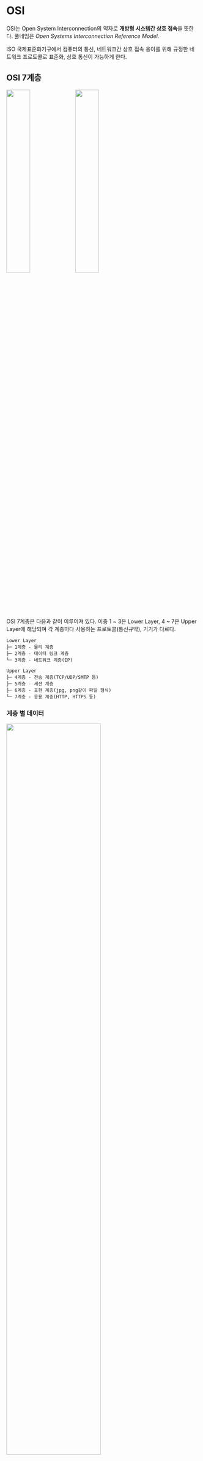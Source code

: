 # OSI
OSI는 Open System Interconnection의 약자로 **개방형 시스템간 상호 접속**을 뜻한다. 풀네임은 *Open Systems Interconnection Reference Model.*

ISO 국제표준화기구에서 컴퓨터의 통신, 네트워크간 상호 접속 용이를 위해 규정한 네트워크 프로토콜로 표준화, 상호 통신이 가능하게 한다.

## OSI 7계층
<img src="https://miro.medium.com/max/1400/1*tnEkvHfXNnhv7xAthT2sJQ.png" width = "35%">
<img src="https://user-images.githubusercontent.com/33534771/74589801-e603cf00-504b-11ea-862c-765c57d3169b.png" width = "35%">

OSI 7계층은 다음과 같이 이루어져 있다. 이중 1 ~ 3은 Lower Layer, 4 ~ 7은 Upper Layer에 해당되며 각 계층마다 사용하는 프로토콜(통신규약), 기기가 다르다.

```t
Lower Layer
├─ 1계층 - 물리 계층
├─ 2계층 - 데이터 링크 계층
└─ 3계층 - 네트워크 계층(IP)

Upper Layer
├─ 4계층 - 전송 계층(TCP/UDP/SMTP 등)
├─ 5계층 - 세션 계층
├─ 6계층 - 표현 계층(jpg, png같이 파일 형식)
└─ 7계층 - 응용 계층(HTTP, HTTPS 등)
```

### 계층 별 데이터
<img src="https://miro.medium.com/max/1400/1*cGvBcdEgSDfHUHNiSTuaNw.png" width = "70%">

데이터 전송 단위: 비트(1계층)-프레임(2)-패킷(3)-세그먼트&데이터그램(4)-메시지(5, 6, 7)


### 1계층(물리 계층)
하나의 네트워크에서 **기본 네트워크 하드웨어 전송 기술들로 구성된다.** 네트워크의 높은 수준 기능의 논리 데이터 구조를 기초로 하는 필수 계층!
  - 물리적 매체를 통해 비트(Bit)의 흐름을 전송하기 위해 필요한 기능들을 조율하는 계층
  - 사용 장비: **허브(리피터 역할+여러 기기 연결 동시 수행), 리피터(신호 증폭기), 케이블(말 그대로 LAN)**
  - 데이터 전송 단위: 비트
  - 프로토콜: Ethernet, RS-232C, MAC

### 2계층(데이터 링크 계층)
포인트 투 포인트(Point to Point)간 신뢰성 있는 전송을 보장하기 위한 계층으로 **CRC(Cycle Redundancyu Check) 기반 오류 제어와 흐름 제어가 중요하다.** 네트워크 위의 개체들 간 데이터를 전달하고, 물리 계층에서 발생할 수 있는 오류를 찾아내고 수정하는 데 필요한 기능적/절차적 수단을 제공한다.
  - 오류 없이 한 장치에서 다른 장치로 프레임(비트의 모음)을 전달하는 역할
  - 사용되는 장비: **브릿지, 스위치(L2~L4, L7: 숫자가 커질 수록 비싸고 성능 좋음)**
  - 데이터 전송 단위: 프레임
  - 프로토콜: MAC, PPP, HDLC, Frame_relay, FDDI, ATM 등

### 3계층(네트워크 계층)
**여러개의 노드를 거칠 때마다 경로를 찾아주는 역할을 한다.** 다양한 길이의 데이터를 네트워크를 통해 전달하고, 그 과정에서 전송 계층이 요구하는 서비스 품질(Quality of Service: QOS)을 제공하기 위해 기능적/절차적 수단을 제공한다. 라우팅, 흐름제어, 세그멘테이션(seg~/deseg~), 오류 제어, 인터네트워킹 등을 수행한다.
  - 다중 네트워크 링크에서 패킷을 발신지로부터 목적지로 전달할 책임을 갖는다.
  - 사용되는 장비: **라우터**
  - 데이터 전송 단위: 패킷
  - 프로토콜: IP(Internet Protocol), ICMP(Internet Control Message Protocol: IP에서 신뢰형으로 발전한 프로토콜), IGMP(Internet Group Management Protocol: 호스트가 멀티캐스트 그룹 수성원을 인접한 라우터로 알리는 프로토콜), ARP(Address Resolution Protocol: 논리 주소를 물리 주소로 변환하는 프로토콜)

### 4계층(전송 계층)
양 끝단(End to End)의 **사용자들이 신뢰성 있는 데이터를 주고받을 수 있게 해서 상위 계층들이 데이터 전달의 유효성이나 효율성을 생각하지 않도록 하는 계층.** **시퀀스 넘버 기반의 오류 제어 방식을 사용하며 특정 연결의 유효성을 제어**한다. 일부 프로토콜(TCP같은)은 상태 개념이 있고(stateful), 연결 기반이다.(connection oriented)
  - 전체 메시지를 발신지 대 목적지(End to End)간 제어와 에러를 관리한다.
  - 사용되는 장비: **게이트웨이**
  - 데이터 전송 단위: TCP는 Segment, UDP는 Datagram
  - 프로토콜: TCP, UDP

### 5계층(세션 계층)
**양 끝단의 응용 프로세스가 통신을 관리하기 위한 방법을 제공하는 계층.** 동시송수신 방식(duplex), 반이중 방식(half-duplex), 전이중 방식(full duplex) 통신과 함께, 체크 포인팅과 유휴, 종료, 다시 시작 과정 등을 수행한다.
  - 통신 세션을 구성하는 계층으로, **포트 연결이라고 할 수 있다.**
  - 응용간의 질서 제어
  - 데이터 전송 단위: 메시지
  - 프로토콜: SSH, SSL/TLS(보통 HTTPS와 같이 인증이 필요한 응용 계층 프로토콜에 사용되기도 한다.)
    - SSH(Secure Shell): 네트워크 상 다른 디바이스에 로그인 or 원격 시스템 명령을 실행하는 등 수행하는 응용 프로그램 혹은 프로토콜을 말한다. 한쌍의 key로 원격지 디바이스와 인증을 거친다.
    - SSL(Secure Sokets Layer): HTTP 통신 보안을 위해 만들어진 프로토콜. 디지털 인증서를 기반으로 작동하며 SHA와 같은 암호화 알고리즘으로 무결성을 측정한다.
    - TLS(Transfer Layer Security): SSL 3.0에서 분기된 IETF(Internet Enfineering Task Force. 국제 인터넷 표준화 기구) 프로토콜 표준. SSH Transport 와 User Authentication 프로토콜과 유사한 목적과 기능을 가짐. 암호화를 통해 기밀성, 무결성을 보장하는 양방향 바이트스트림을 제공
    - **세션(Session)**

      **네트워크 환경에서 사용자 간 또는 컴퓨터 간 대화를 위한 논리적 연결. 프로세스 사이에 통신을 수행하기 위해 메시지 교환으로 서로를 인식한 후부터 통신을 마칠 때까지의 시간을 일컫는다.**

### 6계층(표현 계층)
**코드 간 번역을 담당해 사용자 시스템에서 데이터의 형식상 차이를 다루는 부담을 응용 계층으로부터 분리한 계층. MIME 인코딩이나 암호화 등 동작이 여기서 이뤄진다.** 예를 들면 ECDIC로 인코딩된 문서 파일을 아스키로 디코딩하는 게 이 계층이 해야할 일이다.
  - 운영체계의 한 부분으로 입출력 데이터를 하나의 표현 형태로 변환한다. 사용자가 이해할 수 있는 포멧 변환을 한다.
  - 데이터 전송 단위: 메시지
  - 프로토콜: JPEG, MPEG, SMB, AFP

### 7계층(응용 계층)
**응용 프로세스와 직접 관계해 일반적 응용 서비스(웹이라던지 게임같이)를 수행한다.** 일반적인 응용 서비스는 관련된 응용 프로세스들 사이의 전환을 제공한다. 예로는 Telnet, SSH, HTTP, SMTP, FTP가 있다.
  - 사용자가 네트워크에 접근할 수 있게 해주는 계층. 직접적 서비스 제공.
  - 데이터 전송 단위: 메시지
  - 프로토콜: DHCP(Dynamic Hosting Configuration Protocol: 호스트의 IP 주소와 각종 TCP/IP 프로토콜의 기본 설정을 클라이언트에게 자동 제공), DNS(Domain Name Service), FTP(File Transfer Protocol), HTTP(HyperText Transfer Protocol)

<img src="https://t1.daumcdn.net/cfile/tistory/26213535565D1D3D3A" width = "50%">

## 참고 자료
http://www.incodom.kr/OSI#h_e0b94db87bcbb287fcabaf91095249db

https://m.blog.naver.com/soojin_2604/221961003092

https://medium.com/harrythegreat/osi%EA%B3%84%EC%B8%B5-tcp-ip-%EB%AA%A8%EB%8D%B8-%EC%89%BD%EA%B2%8C-%EC%95%8C%EC%95%84%EB%B3%B4%EA%B8%B0-f308b1115359

https://hahahoho5915.tistory.com/12
